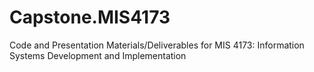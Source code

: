 # Capstone.MIS4173
Code and Presentation Materials/Deliverables for MIS 4173: Information Systems Development and Implementation
